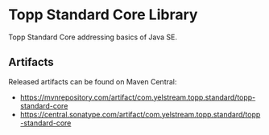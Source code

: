 # Topp Standard Core Library

Topp Standard Core addressing basics of Java SE.


## Artifacts

Released artifacts can be found on Maven Central:

* https://mvnrepository.com/artifact/com.yelstream.topp.standard/topp-standard-core
* https://central.sonatype.com/artifact/com.yelstream.topp.standard/topp-standard-core
